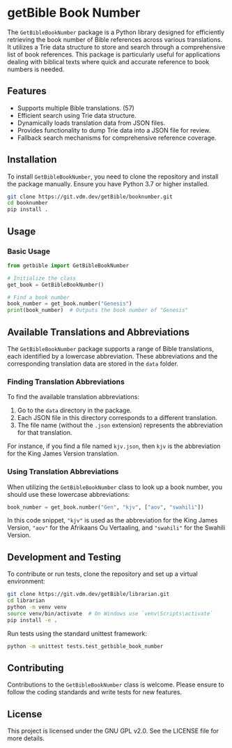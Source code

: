 # getBible Book Number

The `GetBibleBookNumber` package is a Python library designed for efficiently retrieving the book number of Bible references across various translations. It utilizes a Trie data structure to store and search through a comprehensive list of book references. This package is particularly useful for applications dealing with biblical texts where quick and accurate reference to book numbers is needed.

## Features

- Supports multiple Bible translations. (57)
- Efficient search using Trie data structure.
- Dynamically loads translation data from JSON files.
- Provides functionality to dump Trie data into a JSON file for review.
- Fallback search mechanisms for comprehensive reference coverage.

## Installation

To install `GetBibleBookNumber`, you need to clone the repository and install the package manually. Ensure you have Python 3.7 or higher installed.

```bash
git clone https://git.vdm.dev/getBible/booknumber.git
cd booknumber
pip install .
```

## Usage

### Basic Usage

```python
from getbible import GetBibleBookNumber

# Initialize the class
get_book = GetBibleBookNumber()

# Find a book number
book_number = get_book.number("Genesis")
print(book_number)  # Outputs the book number of "Genesis"
```

## Available Translations and Abbreviations

The `GetBibleBookNumber` package supports a range of Bible translations, each identified by a lowercase abbreviation. These abbreviations and the corresponding translation data are stored in the `data` folder.

### Finding Translation Abbreviations

To find the available translation abbreviations:

1. Go to the `data` directory in the package.
2. Each JSON file in this directory corresponds to a different translation.
3. The file name (without the `.json` extension) represents the abbreviation for that translation.

For instance, if you find a file named `kjv.json`, then `kjv` is the abbreviation for the King James Version translation.

### Using Translation Abbreviations

When utilizing the `GetBibleBookNumber` class to look up a book number, you should use these lowercase abbreviations:

```python
book_number = get_book.number("Gen", "kjv", ["aov", "swahili"])
```

In this code snippet, `"kjv"` is used as the abbreviation for the King James Version, `"aov"` for the Afrikaans Ou Vertaaling, and `"swahili"` for the Swahili Version.

## Development and Testing

To contribute or run tests, clone the repository and set up a virtual environment:

```bash
git clone https://git.vdm.dev/getBible/librarian.git
cd librarian
python -m venv venv
source venv/bin/activate  # On Windows use `venv\Scripts\activate`
pip install -e .
```

Run tests using the standard unittest framework:

```bash
python -m unittest tests.test_getbible_book_number
```

## Contributing

Contributions to the `GetBibleBookNumber` class is welcome. Please ensure to follow the coding standards and write tests for new features.

## License

This project is licensed under the GNU GPL v2.0. See the LICENSE file for more details.


